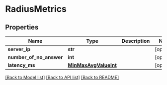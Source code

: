 # RadiusMetrics

## Properties
Name | Type | Description | Notes
------------ | ------------- | ------------- | -------------
**server_ip** | **str** |  | [optional] 
**number_of_no_answer** | **int** |  | [optional] 
**latency_ms** | [**MinMaxAvgValueInt**](MinMaxAvgValueInt.md) |  | [optional] 

[[Back to Model list]](../README.md#documentation-for-models) [[Back to API list]](../README.md#documentation-for-api-endpoints) [[Back to README]](../README.md)

